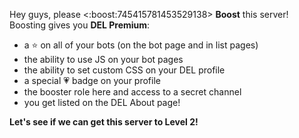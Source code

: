 Hey guys, please <:boost:745415781453529138> **Boost** this server!
Boosting gives you **DEL Premium**:

- a ⭐ on all of your bots (on the bot page and in list pages)
- the ability to use JS on your bot pages
- the ability to set custom CSS on your DEL profile
- a special 💗 badge on your profile
- the booster role here and access to a secret channel
- you get listed on the DEL About page!

**Let's see if we can get this server to Level 2!**
